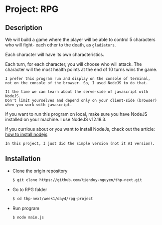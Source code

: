 # Project: RPG

## Description

We will build a game where the player will be able to control 5 characters who will fight- each other to the death, as `gladiators`.

Each character will have its own characteristics.

Each turn, for each character, you will choose who will attack. The character will the most health points at the end of 10 turns wins the game.


```
I prefer this program run and display on the console of terminal, 
not on the console of the browser. So, I used NodeJS to do that. 

It the time we can learn about the serve-side of javascript with NodeJS. 
Don't limit yourselves and depend only on your client-side (browser) when you work with javascript.

```
If you want to run this program on local, make sure you have NodeJS installed on your machine. I use NodeJS v12.18.3.

If you currious about or you want to install NodeJs, check out the article: [how to install nodejs](https://nodejs.org/en/download/package-manager/)


```
In this project, I just did the simple version (not it AI version).
```

  
## Installation

- Clone the origin repository
  ```bash
  $ git clone https://github.com/tienduy-nguyen/thp-next.git
  ```
- Go to RPG folder
  ```bash
  $ cd thp-next/week1/day4/rpg-project
  ```
- Run program
  ```bash
  $ node main.js
  ```